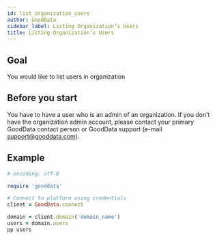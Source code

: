 ```yaml
---
id: list_organization_users
author: GoodData
sidebar_label: Listing Organization’s Users
title: Listing Organization’s Users
---
```


Goal
-------

You would like to list users in organization

Before you start
-------------

You have to have a user who is an admin of an organization. If you don’t
have the organization admin account, please contact your primary
GoodData contact person or GoodData support (e-mail
<support@gooddata.com>).

Example
--------


```ruby
# encoding: utf-8

require 'gooddata'

# Connect to platform using credentials
client = GoodData.connect

domain = client.domain('domain_name')
users = domain.users
pp users
```
